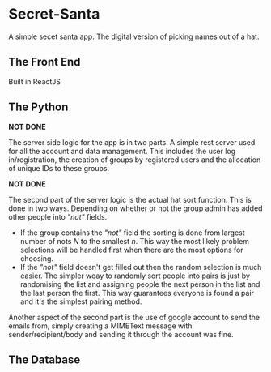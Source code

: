 # Secret-Santa
A simple secet santa app. The digital version of picking names out of a hat.

## The Front End

Built in ReactJS

## The Python
**NOT DONE**

The server side logic for the app is in two parts. A simple rest server used for all the account and data management. This includes the user log in/registration, the creation of groups by registered users and the allocation of unique IDs to these groups. 

**NOT DONE**

The second part of the server logic is the actual hat sort function.
This is done in two ways. Depending on whether or not the group admin has added other people into _"not"_ fields.

- If the group contains the _"not"_ field the sorting is done from largest number of nots _N_ to the smallest _n_. This way the most likely problem selections will be handled first when there are the most options for choosing.
- If the _"not"_ field doesn't get filled out then the random selection is much easier. The simpler wqay to randomly sort people into pairs is just by randomising the list and assigning people the next person in the list and the last person the first. This way guarantees everyone is found a pair and it's the simplest pairing method.


Another aspect of the second part is the use of google account to send the emails from, simply creating a MIMEText message with sender/recipient/body and sending it through the account was fine. 


## The Database
 
